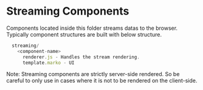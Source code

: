 # Streaming Components

Components located inside this folder streams datas to the browser.
Typically component structures are built with below structure.

```javascript
  streaming/
    <component-name>
      renderer.js - Handles the stream rendering.
      template.marko - UI
```

Note: Streaming components are strictly server-side rendered. So be careful to only use in cases where it is not to be rendered on the client-side.
